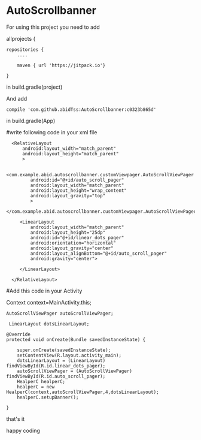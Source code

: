 # AutoScrollbanner
For using this project you need to add

allprojects {

    repositories {
        ....
        
        maven { url 'https://jitpack.io'}
    
    }
    
in build.gradle(project)

And add

    compile 'com.github.abidTss:AutoScrollbanner:c0323b865d'

in build.gradle(App)

#write following code in your xml file


<LinearLayout
       android:layout_width="368dp"
       android:layout_height="200dp"
       android:background="#000"
       tools:layout_editor_absoluteY="0dp"
       tools:layout_editor_absoluteX="8dp">
       
      <RelativeLayout
          android:layout_width="match_parent"
          android:layout_height="match_parent"
          >
          
         <com.example.abid.autoscrollbanner.customViewpager.AutoScrollViewPager
             android:id="@+id/auto_scroll_pager"
             android:layout_width="match_parent"
             android:layout_height="wrap_content"
             android:layout_gravity="top"
             >
         </com.example.abid.autoscrollbanner.customViewpager.AutoScrollViewPager>

         <LinearLayout
             android:layout_width="match_parent"
             android:layout_height="25dp"
             android:id="@+id/linear_dots_pager"
             android:orientation="horizontal"
             android:layout_gravity="center"
             android:layout_alignBottom="@+id/auto_scroll_pager"
             android:gravity="center">

         </LinearLayout>

      </RelativeLayout>

   </LinearLayout>
   
   #Add this code in your Activity 
   
   Context context=MainActivity.this;
   
    AutoScrollViewPager autoScrollViewPager;
    
     LinearLayout dotsLinearLayout;
     
    @Override
    protected void onCreate(Bundle savedInstanceState) {
    
        super.onCreate(savedInstanceState);
        setContentView(R.layout.activity_main);
        dotsLinearLayout = (LinearLayout) findViewById(R.id.linear_dots_pager);
        autoScrollViewPager = (AutoScrollViewPager) findViewById(R.id.auto_scroll_pager);
        HealperC healperC;
        healperC = new HealperC(context,autoScrollViewPager,4,dotsLinearLayout);
        healperC.setupBanner();
        
    }
that's it


happy coding

